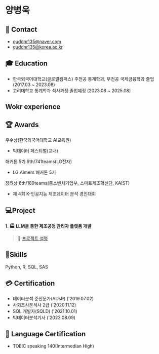 # 양병욱



## :e-mail: Contact
- quddnr135@naver.com
- quddnr135@korea.ac.kr

##  :mortar_board: Education
- 한국외국어대학교(글로벌캠퍼스) 주전공 통계학과, 부전공 국제금융학과 졸업 (2017.03 ~ 2023.08)
- 고려대학교 통계학과 석사과정 졸업예정 (2023.08 ~ 2025.08)

## Wokr experience

## :trophy: Awards
우수상(한국외국어대학교 AI교육원)
  - 빅데이터 페스티벌(교내)

해커톤 5기 9th/741teams(LG전자)
  - LG Aimers 해커톤 5기

장려상 6th/189teams(중소벤처기업부, 스마트제조혁신단, KAIST)
  - 제 4회 K-인공지능 제조데이터 분석 경진대회


## :computer:Project

**1. :factory: LLM을 통한 제조공정 관리자 플랫폼 개발**
> :link: [프로젝트 설명](https://github.com/ByungwookYang/Manufacture-contest)


##  :hammer:Skills
Python, R, SQL, SAS

## :credit_card: Certification
- 데이터분석 준전문가(ADsP) ('2019.07.02)
- 사회조사분석사 2급 ('2020.11.12)
- SQL 개발자(SQLD) ('2021.10.01)
- 빅데이터분석기사 ('2023.08.09)
  
## :identification_card: Language Certification
- TOEIC speaking 140(Intermedian High)
